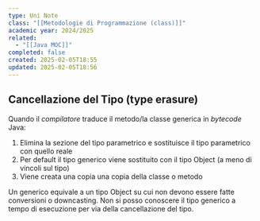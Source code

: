 ```yaml
---
type: Uni Note
class: "[[Metodologie di Programmazione (class)]]"
academic year: 2024/2025
related:
  - "[[Java MOC]]"
completed: false
created: 2025-02-05T18:55
updated: 2025-02-05T18:56
---
```

## Cancellazione del Tipo (type erasure)

Quando il *compilatore* traduce il metodo/la classe generica in *bytecode* Java:
1. Elimina la sezione del tipo parametrico e sostituisce il tipo parametrico con quello reale
2. Per default il tipo generico viene sostituito con il tipo Object (a meno di vincoli sul tipo)
3. Viene creata una copia una copia della classe o metodo

Un generico equivale a un tipo Object su cui non devono essere fatte conversioni o downcasting. Non si posso conoscere il tipo generico a tempo di esecuzione per via della cancellazione del tipo.